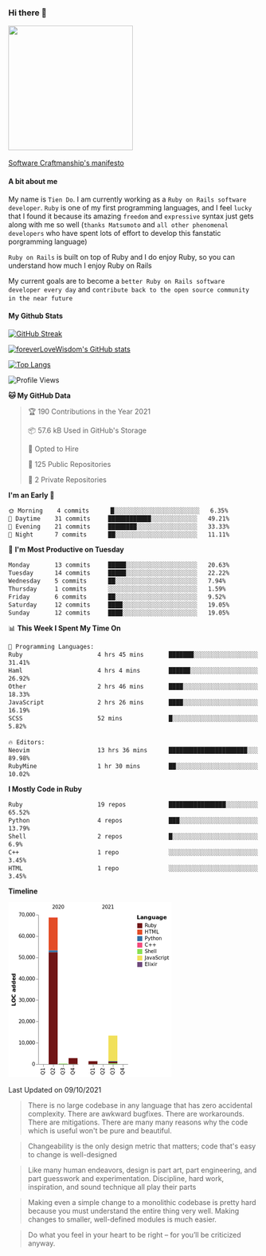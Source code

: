 ### Hi there 👋

<!--
**foreverLoveWisdom/foreverLoveWisdom** is a ✨ _special_ ✨ repository because its `README.md` (this file) appears on your GitHub profile.

Here are some ideas to get you started:

- 🔭 I’m currently working on ...
- 🌱 I’m currently learning ...
- 👯 I’m looking to collaborate on ...
- 🤔 I’m looking for help with ...
- 💬 Ask me about ...
- 📫 How to reach me: ...
- 😄 Pronouns: ...
- ⚡ Fun fact: ...
-->

<img src="https://codecondo.com/wp-content/uploads/2017/09/railslogo.png" width="250" height="250">

[Software Craftmanship's manifesto](http://manifesto.softwarecraftsmanship.org/)

#### A bit about me
My name is `Tien Do`. I am currently working as a `Ruby on Rails software developer`. `Ruby` is one of my first programming languages, and I feel `lucky` that I found it because its amazing `freedom` and `expressive` syntax just gets along with me so well (`thanks Matsumoto` and `all other phenomenal developers` who have spent lots of effort to develop this fanstatic porgramming language)

`Ruby on Rails` is built on top of Ruby and I do enjoy Ruby, so you can understand how much I enjoy Ruby on Rails

My current goals are to become a `better Ruby on Rails software developer every day` and `contribute back to the open source community in the near future`

#### My Github Stats

[![GitHub Streak](https://github-readme-streak-stats.herokuapp.com/?user=foreverLoveWisdom&theme=dracula)](https://git.io/streak-stats)
&nbsp;
&nbsp;

[![foreverLoveWisdom's GitHub stats](https://github-readme-stats.vercel.app/api?username=foreverLoveWisdom&show_icons=true&theme=react&count_private=true)](https://github.com/anuraghazra/github-readme-stats)

[![Top Langs](https://github-readme-stats.vercel.app/api/top-langs/?username=foreverLoveWisdom&show_icons=true&theme=vue-dark)](https://github.com/anuraghazra/github-readme-stats)

<!--START_SECTION:waka-->
![Profile Views](http://img.shields.io/badge/Profile%20Views-0-blue)

**🐱 My GitHub Data** 

> 🏆 190 Contributions in the Year 2021
 > 
> 📦 57.6 kB Used in GitHub's Storage 
 > 
> 💼 Opted to Hire
 > 
> 📜 125 Public Repositories 
 > 
> 🔑 2 Private Repositories  
 > 
**I'm an Early 🐤** 

```text
🌞 Morning    4 commits      █░░░░░░░░░░░░░░░░░░░░░░░░   6.35% 
🌆 Daytime    31 commits     ████████████░░░░░░░░░░░░░   49.21% 
🌃 Evening    21 commits     ████████░░░░░░░░░░░░░░░░░   33.33% 
🌙 Night      7 commits      ██░░░░░░░░░░░░░░░░░░░░░░░   11.11%

```
📅 **I'm Most Productive on Tuesday** 

```text
Monday       13 commits     █████░░░░░░░░░░░░░░░░░░░░   20.63% 
Tuesday      14 commits     █████░░░░░░░░░░░░░░░░░░░░   22.22% 
Wednesday    5 commits      ██░░░░░░░░░░░░░░░░░░░░░░░   7.94% 
Thursday     1 commits      ░░░░░░░░░░░░░░░░░░░░░░░░░   1.59% 
Friday       6 commits      ██░░░░░░░░░░░░░░░░░░░░░░░   9.52% 
Saturday     12 commits     ████░░░░░░░░░░░░░░░░░░░░░   19.05% 
Sunday       12 commits     ████░░░░░░░░░░░░░░░░░░░░░   19.05%

```


📊 **This Week I Spent My Time On** 

```text
💬 Programming Languages: 
Ruby                     4 hrs 45 mins       ███████░░░░░░░░░░░░░░░░░░   31.41% 
Haml                     4 hrs 4 mins        ██████░░░░░░░░░░░░░░░░░░░   26.92% 
Other                    2 hrs 46 mins       ████░░░░░░░░░░░░░░░░░░░░░   18.33% 
JavaScript               2 hrs 26 mins       ████░░░░░░░░░░░░░░░░░░░░░   16.19% 
SCSS                     52 mins             █░░░░░░░░░░░░░░░░░░░░░░░░   5.82%

🔥 Editors: 
Neovim                   13 hrs 36 mins      ██████████████████████░░░   89.98% 
RubyMine                 1 hr 30 mins        ██░░░░░░░░░░░░░░░░░░░░░░░   10.02%

```

**I Mostly Code in Ruby** 

```text
Ruby                     19 repos            ████████████████░░░░░░░░░   65.52% 
Python                   4 repos             ███░░░░░░░░░░░░░░░░░░░░░░   13.79% 
Shell                    2 repos             █░░░░░░░░░░░░░░░░░░░░░░░░   6.9% 
C++                      1 repo              ░░░░░░░░░░░░░░░░░░░░░░░░░   3.45% 
HTML                     1 repo              ░░░░░░░░░░░░░░░░░░░░░░░░░   3.45%

```


**Timeline**

![Chart not found](https://raw.githubusercontent.com/foreverLoveWisdom/foreverLoveWisdom/main/charts/bar_graph.png) 


 Last Updated on 09/10/2021
<!--END_SECTION:waka-->


> There is no large codebase in any language that has zero accidental complexity. There are awkward bugfixes. There are workarounds. There are mitigations.
> There are many many reasons why the code which is useful won't be pure and beautiful.

> Changeability is the only design metric that matters; code that's easy to change is well-designed

> Like many human endeavors, design is part art, part engineering, and part guesswork and experimentation. Discipline, hard work, inspiration, and sound technique all play their parts

> Mak­ing even a sim­ple change to a mono­lith­ic code­base is pret­ty hard because you must under­stand the entire thing very well. Mak­ing changes to small­er, well-defined mod­ules is much easier.
 
 > Do what you feel in your heart to be right – for you’ll be criticized anyway.
